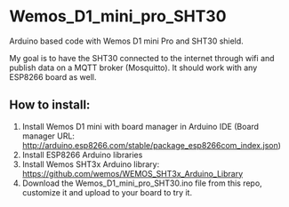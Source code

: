 # Wemos_D1_mini_pro_SHT30
Arduino based code with Wemos D1 mini Pro and SHT30 shield.

My goal is to have the SHT30 connected to the internet through wifi and publish data on a MQTT broker (Mosquitto). 
It should work with any ESP8266 board as well.

## How to install:
1. Install Wemos D1 mini with board manager in Arduino IDE (Board manager URL: http://arduino.esp8266.com/stable/package_esp8266com_index.json)
2. Install ESP8266 Arduino libraries 
3. Install Wemos SHT3x Arduino library: https://github.com/wemos/WEMOS_SHT3x_Arduino_Library
4. Download the Wemos_D1_mini_pro_SHT30.ino file from this repo, customize it and upload to your board to try it.

